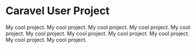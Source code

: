 # Caravel User Project

My cool project.
My cool project.
My cool project.
My cool project.
My cool project.
My cool project.
My cool project.
My cool project.
My cool project.
My cool project.
My cool project.
